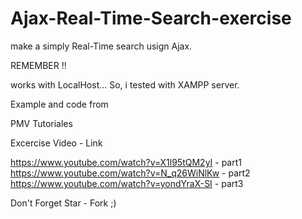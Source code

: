 Ajax-Real-Time-Search-exercise
==============================

make a simply Real-Time search usign Ajax.

REMEMBER !! 

works with LocalHost... So, i tested with XAMPP server.


Example and code from

PMV Tutoriales

Excercise Video - Link

https://www.youtube.com/watch?v=X1l95tQM2yI - part1
https://www.youtube.com/watch?v=N_q26WiNlKw - part2
https://www.youtube.com/watch?v=yondYraX-SI - part3

Don't Forget  Star - Fork ;)
